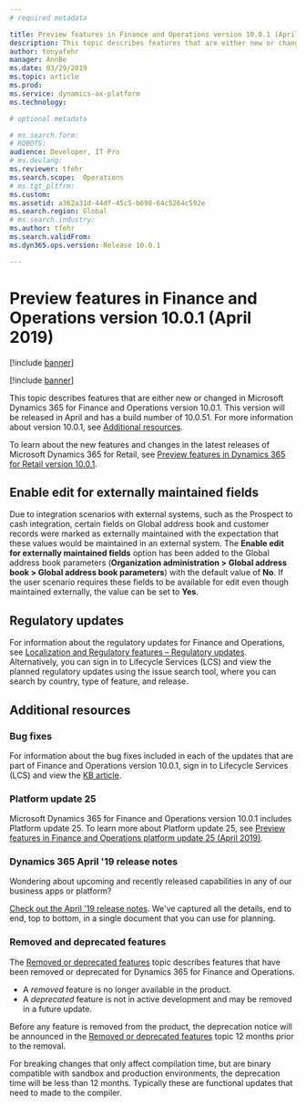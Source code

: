 ```yaml
---
# required metadata

title: Preview features in Finance and Operations version 10.0.1 (April 2019)
description: This topic describes features that are either new or changed in Dynamics 365 for Finance and Operations version 10.0.1. This version will be released in April.
author: tonyafehr
manager: AnnBe
ms.date: 03/29/2019
ms.topic: article
ms.prod: 
ms.service: dynamics-ax-platform
ms.technology: 

# optional metadata

# ms.search.form: 
# ROBOTS: 
audience: Developer, IT Pro
# ms.devlang: 
ms.reviewer: tfehr
ms.search.scope:  Operations
# ms.tgt_pltfrm: 
ms.custom: 
ms.assetid: a362a31d-44df-45c5-b698-64c5264c592e
ms.search.region: Global
# ms.search.industry: 
ms.author: tfehr
ms.search.validFrom:  
ms.dyn365.ops.version: Release 10.0.1

---
```

# Preview features in Finance and Operations version 10.0.1 (April 2019)

[!include [banner](../includes/banner.md)]

[!include [banner](../includes/preview-banner.md)]

This topic describes features that are either new or changed in Microsoft Dynamics 365 for Finance and Operations version 10.0.1. This version will be released in April and has a build number of 10.0.51. For more information about version 10.0.1, see [Additional resources](whats-new-changed-10-0-1.md#additional-resources).

To learn about the new features and changes in the latest releases of Microsoft Dynamics 365 for Retail, see [Preview features in Dynamics 365 for Retail version 10.0.1](https://docs.microsoft.com/dynamics365/unified-operations/retail/get-started/whats-new-10-0-1).


## Enable edit for externally maintained fields

Due to integration scenarios with external systems, such as the Prospect to cash integration, certain fields on Global address book and customer records were marked as externally maintained with the expectation that these values would be maintained in an external system. The **Enable edit for externally maintained fields** option has been added to the Global address book parameters (**Organization administration > Global address book > Global address book parameters**) with the default value of **No**.  If the user scenario requires these fields to be available for edit even though maintained externally, the value can be set to **Yes**.

## Regulatory updates
For information about the regulatory updates for Finance and Operations, see [Localization and Regulatory features – Regulatory updates](../../financials/localizations/regulatory-updates.md). Alternatively, you can sign in to Lifecycle Services (LCS) and view the planned regulatory updates using the issue search tool, where you can search by country, type of feature, and release.


## Additional resources

### Bug fixes
For information about the bug fixes included in each of the updates that are part of Finance and Operations version 10.0.1, sign in to Lifecycle Services (LCS) and view the [KB article](https://fix.lcs.dynamics.com/Issue/Details?bugId=299640&dbType=3&qc=2da6de70aab0f4c61b0f920b3242211f5043697189d50a6e1fb1ac3d27ee5f78).

### Platform update 25
Microsoft Dynamics 365 for Finance and Operations version 10.0.1 includes Platform update 25. To learn more about Platform update 25, see [Preview features in Finance and Operations platform update 25 (April 2019)](whats-new-platform-25.md).

### Dynamics 365 April '19 release notes
Wondering about upcoming and recently released capabilities in any of our business apps or platform?

[Check out the April '19 release notes](https://docs.microsoft.com/en-us/business-applications-release-notes/April19/index). We've captured all the details, end to end, top to bottom, in a single document that you can use for planning.

### Removed and deprecated features
The [Removed or deprecated features](../../dev-itpro/migration-upgrade/deprecated-features.md) topic describes features that have been removed or deprecated for Dynamics 365 for Finance and Operations.

- A *removed* feature is no longer available in the product.
- A *deprecated* feature is not in active development and may be removed in a future update.

Before any feature is removed from the product, the deprecation notice will be announced in the [Removed or deprecated features](../../dev-itpro/migration-upgrade/deprecated-features.md) topic 12 months prior to the removal.

For breaking changes that only affect compilation time, but are binary compatible with sandbox and production environments, the deprecation time will be less than 12 months. Typically these are functional updates that need to made to the compiler.

